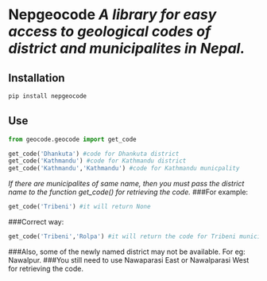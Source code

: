 # Nepgeocode *A library for easy access to geological codes of district and municipalites in Nepal.*

## Installation
```zsh
pip install nepgeocode
```

## Use
```python
from geocode.geocode import get_code

get_code('Dhankuta') #code for Dhankuta district
get_code('Kathmandu') #code for Kathmandu district
get_code('Kathmandu','Kathmandu') #code for Kathmandu municpality
```

*If there are municipalites of same name, then you must pass the district name to the function get_code() for retrieving the code.*
###For example:
```python
get_code('Tribeni') #it will return None
```
###Correct way:
```python
get_code('Tribeni','Rolpa') #it will return the code for Tribeni municipality in Rolpa
```

###Also, some of the newly named district may not be available. For eg: Nawalpur.
###You still need to use Nawaparasi East or Nawalparasi West for retrieving the code.



